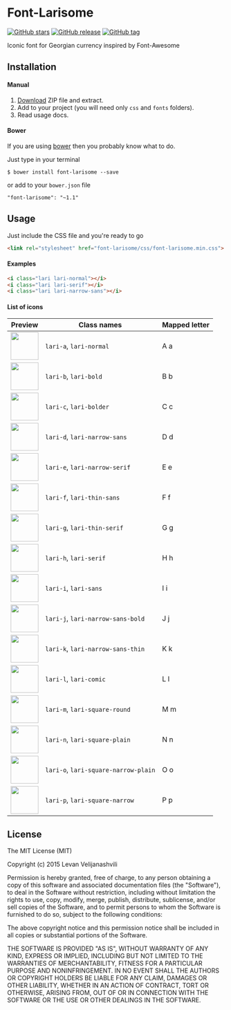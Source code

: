 # Font-Larisome
[![GitHub stars](https://img.shields.io/github/stars/Stichoza/font-larisome.svg)](https://github.com/Stichoza/font-larisome) [![GitHub release](https://img.shields.io/github/release/Stichoza/font-larisome.svg)](https://github.com/Stichoza/font-larisome) [![GitHub tag](https://img.shields.io/github/tag/Stichoza/font-larisome.svg)](https://github.com/Stichoza/font-larisome)

Iconic font for Georgian currency inspired by Font-Awesome

## Installation

#### Manual

1. [Download](https://github.com/Stichoza/font-larisome/releases) ZIP file and extract.
2. Add to your project (you will need only `css` and `fonts` folders).
3. Read usage docs.

#### Bower

If you are using [bower](http://bower.io) then you probably know what to do.

Just type in your terminal

```
$ bower install font-larisome --save 
```

or add to your `bower.json` file

```
"font-larisome": "~1.1"
```

## Usage

Just include the CSS file and you're ready to go

```html
<link rel="stylesheet" href="font-larisome/css/font-larisome.min.css">
```

#### Examples

```html
<i class="lari lari-normal"></i>
<i class="lari lari-serif"></i>
<i class="lari lari-narrow-sans"></i>
```

#### List of icons

| Preview | Class names | Mapped letter |
|---------|-------------|---------------|
| <img src="http://lkjsdflkjsdf.cf/font-larisome/a.png" width="64"> | `lari-a`, `lari-normal` | A a |
| <img src="http://lkjsdflkjsdf.cf/font-larisome/b.png" width="64"> | `lari-b`, `lari-bold` | B b |
| <img src="http://lkjsdflkjsdf.cf/font-larisome/c.png" width="64"> | `lari-c`, `lari-bolder` | C c |
| <img src="http://lkjsdflkjsdf.cf/font-larisome/d.png" width="64"> | `lari-d`, `lari-narrow-sans` | D d |
| <img src="http://lkjsdflkjsdf.cf/font-larisome/e.png" width="64"> | `lari-e`, `lari-narrow-serif` | E e |
| <img src="http://lkjsdflkjsdf.cf/font-larisome/f.png" width="64"> | `lari-f`, `lari-thin-sans` | F f |
| <img src="http://lkjsdflkjsdf.cf/font-larisome/g.png" width="64"> | `lari-g`, `lari-thin-serif` | G g |
| <img src="http://lkjsdflkjsdf.cf/font-larisome/h.png" width="64"> | `lari-h`, `lari-serif` | H h |
| <img src="http://lkjsdflkjsdf.cf/font-larisome/i.png" width="64"> | `lari-i`, `lari-sans` | I i |
| <img src="http://lkjsdflkjsdf.cf/font-larisome/j.png" width="64"> | `lari-j`, `lari-narrow-sans-bold` | J j |
| <img src="http://lkjsdflkjsdf.cf/font-larisome/k.png" width="64"> | `lari-k`, `lari-narrow-sans-thin` | K k |
| <img src="http://lkjsdflkjsdf.cf/font-larisome/l.png" width="64"> | `lari-l`, `lari-comic` | L l |
| <img src="http://lkjsdflkjsdf.cf/font-larisome/m.png" width="64"> | `lari-m`, `lari-square-round` | M m |
| <img src="http://lkjsdflkjsdf.cf/font-larisome/n.png" width="64"> | `lari-n`, `lari-square-plain` | N n |
| <img src="http://lkjsdflkjsdf.cf/font-larisome/o.png" width="64"> | `lari-o`, `lari-square-narrow-plain` | O o |
| <img src="http://lkjsdflkjsdf.cf/font-larisome/p.png" width="64"> | `lari-p`, `lari-square-narrow` | P p |

## License

The MIT License (MIT)

Copyright (c) 2015 Levan Velijanashvili

Permission is hereby granted, free of charge, to any person obtaining a copy
of this software and associated documentation files (the "Software"), to deal
in the Software without restriction, including without limitation the rights
to use, copy, modify, merge, publish, distribute, sublicense, and/or sell
copies of the Software, and to permit persons to whom the Software is
furnished to do so, subject to the following conditions:

The above copyright notice and this permission notice shall be included in all
copies or substantial portions of the Software.

THE SOFTWARE IS PROVIDED "AS IS", WITHOUT WARRANTY OF ANY KIND, EXPRESS OR
IMPLIED, INCLUDING BUT NOT LIMITED TO THE WARRANTIES OF MERCHANTABILITY,
FITNESS FOR A PARTICULAR PURPOSE AND NONINFRINGEMENT. IN NO EVENT SHALL THE
AUTHORS OR COPYRIGHT HOLDERS BE LIABLE FOR ANY CLAIM, DAMAGES OR OTHER
LIABILITY, WHETHER IN AN ACTION OF CONTRACT, TORT OR OTHERWISE, ARISING FROM,
OUT OF OR IN CONNECTION WITH THE SOFTWARE OR THE USE OR OTHER DEALINGS IN THE
SOFTWARE.
